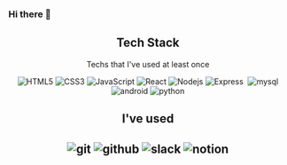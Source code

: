 ### Hi there 👋

<h2 align="center" border-bottom="none">Tech Stack</h2>
<p align="center">
  Techs that I've used at least once
</p>
  <p align="center">
  <img alt="HTML5" src="https://img.shields.io/badge/-html-%23E34F26?logo=HTML5&logoColor=white"/>
  <img alt="CSS3" src="https://img.shields.io/badge/-css-%231572B6?logo=CSS3&logoColor=white"/>
  <img alt="JavaScript" src="https://img.shields.io/badge/-JavaScript-%23F7DF1E?logo=JavaScript&logoColor=white"/>
  <img alt="React" src="https://img.shields.io/badge/-React-%2361DAFB?logo=React&logoColor=white"/>

  <img alt="Nodejs" src="https://img.shields.io/badge/-Nodejs-%23339933?logo=Node.js&logoColor=white"/>
  <img alt="Express" src="https://img.shields.io/badge/-Express-%23000000?logo=Express&logoColor=white"/>
  
  <img alt="" src=""/>

  <img alt="mysql" src="https://img.shields.io/badge/-mysql-%234479A1?logo=MySQL&logoColor=white"/>

  <img alt="android" src="https://img.shields.io/badge/-android-green?logo=android&logoColor=white"/>
    <img alt="python" src="https://img.shields.io/badge/-Python-%233776AB?logo=Python&logoColor=white"/>
</p>
<h2 align="center" border-bottom="none">I've used<h2>
<p align="center">
<img alt="git" src="https://img.shields.io/badge/-git-%23F05032?logo=git&logoColor=white">
      <img alt="github" src="https://img.shields.io/badge/-github-%23181717?logo=GitHub&logoColor=white"/>
    <img alt="slack" src="https://img.shields.io/badge/-slack-%234A154B?logo=Slack&logoColor=white"/>
    <img alt="notion" src="https://img.shields.io/badge/-Notion-%23000000?logo=Notion&logoColor=white"/>
</p>
<!--
**hyojinLee-git/hyojinLee-git** is a ✨ _special_ ✨ repository because its `README.md` (this file) appears on your GitHub profile.

Here are some ideas to get you started:

- 🔭 I’m currently working on ...
- 🌱 I’m currently learning ...
- 👯 I’m looking to collaborate on ...
- 🤔 I’m looking for help with ...
- 💬 Ask me about ...
- 📫 How to reach me: ...
- 😄 Pronouns: ...
- ⚡ Fun fact: ...
  -->
